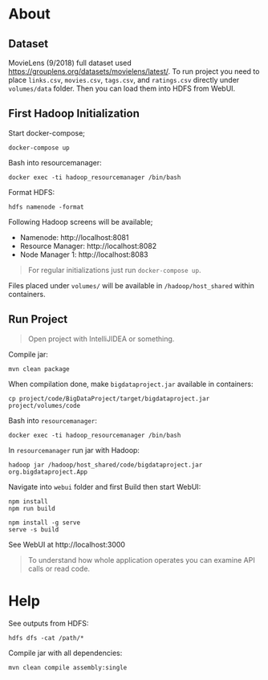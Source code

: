 # About

## Dataset
MovieLens (9/2018) full dataset used https://grouplens.org/datasets/movielens/latest/. To run project you need to place `links.csv`, `movies.csv`, `tags.csv`, and `ratings.csv` directly under `volumes/data` folder. Then you can load them into HDFS from WebUI.

## First Hadoop Initialization

Start docker-compose;
```
docker-compose up
```

Bash into resourcemanager:
```
docker exec -ti hadoop_resourcemanager /bin/bash
```

Format HDFS:
```
hdfs namenode -format
```

Following Hadoop screens will be available; 
- Namenode: http://localhost:8081
- Resource Manager: http://localhost:8082
- Node Manager 1: http://localhost:8083

> For regular initializations just run `docker-compose up`.

Files placed under `volumes/` will be available in `/hadoop/host_shared` within containers.

## Run Project

> Open project with IntelliJIDEA or something.

Compile jar:
```
mvn clean package 
```

When compilation done, make `bigdataproject.jar` available in containers:
```
cp project/code/BigDataProject/target/bigdataproject.jar project/volumes/code
```

Bash into `resourcemanager`:
```
docker exec -ti hadoop_resourcemanager /bin/bash
```

In `resourcemanager` run jar with Hadoop:
```
hadoop jar /hadoop/host_shared/code/bigdataproject.jar org.bigdataproject.App
```

Navigate into `webui` folder and first Build then start WebUI:
```
npm install
npm run build

npm install -g serve
serve -s build
```

See WebUI at http://localhost:3000

> To understand how whole application operates you can examine API calls or read code.

# Help

See outputs from HDFS:
```
hdfs dfs -cat /path/*
```

Compile jar with all dependencies:
```
mvn clean compile assembly:single 
```
